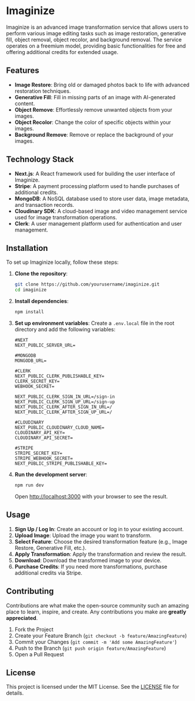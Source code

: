 # Imaginize

Imaginize is an advanced image transformation service that allows users to perform various image editing tasks such as image restoration, generative fill, object removal, object recolor, and background removal. The service operates on a freemium model, providing basic functionalities for free and offering additional credits for extended usage.

## Features

- **Image Restore**: Bring old or damaged photos back to life with advanced restoration techniques.
- **Generative Fill**: Fill in missing parts of an image with AI-generated content.
- **Object Remove**: Effortlessly remove unwanted objects from your images.
- **Object Recolor**: Change the color of specific objects within your images.
- **Background Remove**: Remove or replace the background of your images.

## Technology Stack

- **Next.js**: A React framework used for building the user interface of Imaginize.
- **Stripe**: A payment processing platform used to handle purchases of additional credits.
- **MongoDB**: A NoSQL database used to store user data, image metadata, and transaction records.
- **Cloudinary SDK**: A cloud-based image and video management service used for image transformation operations.
- **Clerk**: A user management platform used for authentication and user management.

## Installation

To set up Imaginize locally, follow these steps:

1. **Clone the repository**:
    ```bash
    git clone https://github.com/yourusername/imaginize.git
    cd imaginize
    ```

2. **Install dependencies**:
    ```bash
    npm install
    ```

3. **Set up environment variables**:
    Create a `.env.local` file in the root directory and add the following variables:
    ```
    #NEXT
    NEXT_PUBLIC_SERVER_URL=

    #MONGODB
    MONGODB_URL=

    #CLERK
    NEXT_PUBLIC_CLERK_PUBLISHABLE_KEY=
    CLERK_SECRET_KEY=
    WEBHOOK_SECRET=

    NEXT_PUBLIC_CLERK_SIGN_IN_URL=/sign-in
    NEXT_PUBLIC_CLERK_SIGN_UP_URL=/sign-up
    NEXT_PUBLIC_CLERK_AFTER_SIGN_IN_URL=/
    NEXT_PUBLIC_CLERK_AFTER_SIGN_UP_URL=/

    #CLOUDINARY
    NEXT_PUBLIC_CLOUDINARY_CLOUD_NAME=
    CLOUDINARY_API_KEY=
    CLOUDINARY_API_SECRET=

    #STRIPE
    STRIPE_SECRET_KEY=
    STRIPE_WEBHOOK_SECRET=
    NEXT_PUBLIC_STRIPE_PUBLISHABLE_KEY=
    ```

4. **Run the development server**:
    ```bash
    npm run dev
    ```

    Open [http://localhost:3000](http://localhost:3000) with your browser to see the result.

## Usage

1. **Sign Up / Log In**: Create an account or log in to your existing account.
2. **Upload Image**: Upload the image you want to transform.
3. **Select Feature**: Choose the desired transformation feature (e.g., Image Restore, Generative Fill, etc.).
4. **Apply Transformation**: Apply the transformation and review the result.
5. **Download**: Download the transformed image to your device.
6. **Purchase Credits**: If you need more transformations, purchase additional credits via Stripe.

## Contributing

Contributions are what make the open-source community such an amazing place to learn, inspire, and create. Any contributions you make are **greatly appreciated**.

1. Fork the Project
2. Create your Feature Branch (`git checkout -b feature/AmazingFeature`)
3. Commit your Changes (`git commit -m 'Add some AmazingFeature'`)
4. Push to the Branch (`git push origin feature/AmazingFeature`)
5. Open a Pull Request

## License

This project is licensed under the MIT License. See the [LICENSE](LICENSE) file for details.
